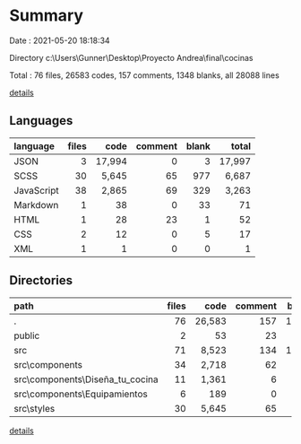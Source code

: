 # Summary

Date : 2021-05-20 18:18:34

Directory c:\Users\Gunner\Desktop\Proyecto Andrea\final\cocinas

Total : 76 files,  26583 codes, 157 comments, 1348 blanks, all 28088 lines

[details](details.md)

## Languages
| language | files | code | comment | blank | total |
| :--- | ---: | ---: | ---: | ---: | ---: |
| JSON | 3 | 17,994 | 0 | 3 | 17,997 |
| SCSS | 30 | 5,645 | 65 | 977 | 6,687 |
| JavaScript | 38 | 2,865 | 69 | 329 | 3,263 |
| Markdown | 1 | 38 | 0 | 33 | 71 |
| HTML | 1 | 28 | 23 | 1 | 52 |
| CSS | 2 | 12 | 0 | 5 | 17 |
| XML | 1 | 1 | 0 | 0 | 1 |

## Directories
| path | files | code | comment | blank | total |
| :--- | ---: | ---: | ---: | ---: | ---: |
| . | 76 | 26,583 | 157 | 1,348 | 28,088 |
| public | 2 | 53 | 23 | 2 | 78 |
| src | 71 | 8,523 | 134 | 1,311 | 9,968 |
| src\components | 34 | 2,718 | 62 | 289 | 3,069 |
| src\components\Diseña_tu_cocina | 11 | 1,361 | 6 | 111 | 1,478 |
| src\components\Equipamientos | 6 | 189 | 0 | 41 | 230 |
| src\styles | 30 | 5,645 | 65 | 977 | 6,687 |

[details](details.md)